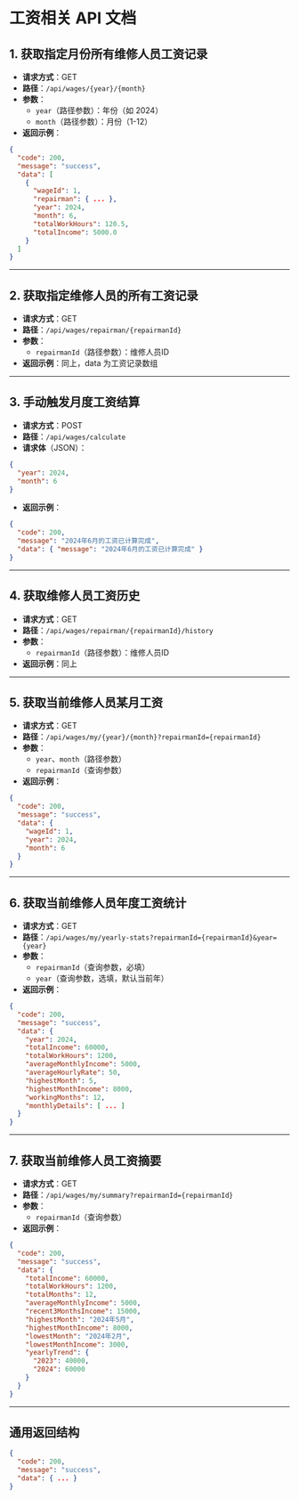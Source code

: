 # 工资相关 API 文档

## 1. 获取指定月份所有维修人员工资记录
- **请求方式**：GET
- **路径**：`/api/wages/{year}/{month}`
- **参数**：
  - `year`（路径参数）：年份（如 2024）
  - `month`（路径参数）：月份（1-12）
- **返回示例**：
```json
{
  "code": 200,
  "message": "success",
  "data": [
    {
      "wageId": 1,
      "repairman": { ... },
      "year": 2024,
      "month": 6,
      "totalWorkHours": 120.5,
      "totalIncome": 5000.0
    }
  ]
}
```

---

## 2. 获取指定维修人员的所有工资记录
- **请求方式**：GET
- **路径**：`/api/wages/repairman/{repairmanId}`
- **参数**：
  - `repairmanId`（路径参数）：维修人员ID
- **返回示例**：同上，data 为工资记录数组

---

## 3. 手动触发月度工资结算
- **请求方式**：POST
- **路径**：`/api/wages/calculate`
- **请求体**（JSON）：
```json
{
  "year": 2024,
  "month": 6
}
```
- **返回示例**：
```json
{
  "code": 200,
  "message": "2024年6月的工资已计算完成",
  "data": { "message": "2024年6月的工资已计算完成" }
}
```

---

## 4. 获取维修人员工资历史
- **请求方式**：GET
- **路径**：`/api/wages/repairman/{repairmanId}/history`
- **参数**：
  - `repairmanId`（路径参数）：维修人员ID
- **返回示例**：同上

---

## 5. 获取当前维修人员某月工资
- **请求方式**：GET
- **路径**：`/api/wages/my/{year}/{month}?repairmanId={repairmanId}`
- **参数**：
  - `year`、`month`（路径参数）
  - `repairmanId`（查询参数）
- **返回示例**：
```json
{
  "code": 200,
  "message": "success",
  "data": {
    "wageId": 1,
    "year": 2024,
    "month": 6
  }
}
```

---

## 6. 获取当前维修人员年度工资统计
- **请求方式**：GET
- **路径**：`/api/wages/my/yearly-stats?repairmanId={repairmanId}&year={year}`
- **参数**：
  - `repairmanId`（查询参数，必填）
  - `year`（查询参数，选填，默认当前年）
- **返回示例**：
```json
{
  "code": 200,
  "message": "success",
  "data": {
    "year": 2024,
    "totalIncome": 60000,
    "totalWorkHours": 1200,
    "averageMonthlyIncome": 5000,
    "averageHourlyRate": 50,
    "highestMonth": 5,
    "highestMonthIncome": 8000,
    "workingMonths": 12,
    "monthlyDetails": [ ... ]
  }
}
```

---

## 7. 获取当前维修人员工资摘要
- **请求方式**：GET
- **路径**：`/api/wages/my/summary?repairmanId={repairmanId}`
- **参数**：
  - `repairmanId`（查询参数）
- **返回示例**：
```json
{
  "code": 200,
  "message": "success",
  "data": {
    "totalIncome": 60000,
    "totalWorkHours": 1200,
    "totalMonths": 12,
    "averageMonthlyIncome": 5000,
    "recent3MonthsIncome": 15000,
    "highestMonth": "2024年5月",
    "highestMonthIncome": 8000,
    "lowestMonth": "2024年2月",
    "lowestMonthIncome": 3000,
    "yearlyTrend": {
      "2023": 40000,
      "2024": 60000
    }
  }
}
```

---

## 通用返回结构
```json
{
  "code": 200,
  "message": "success",
  "data": { ... }
}
``` 